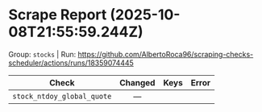 # Scrape Report (2025-10-08T21:55:59.244Z)

Group: `stocks`  |  Run: https://github.com/AlbertoRoca96/scraping-checks-scheduler/actions/runs/18359074445

| Check | Changed | Keys | Error |
|---|:---:|:--|:--|
| `stock_ntdoy_global_quote` | — |  |  |
